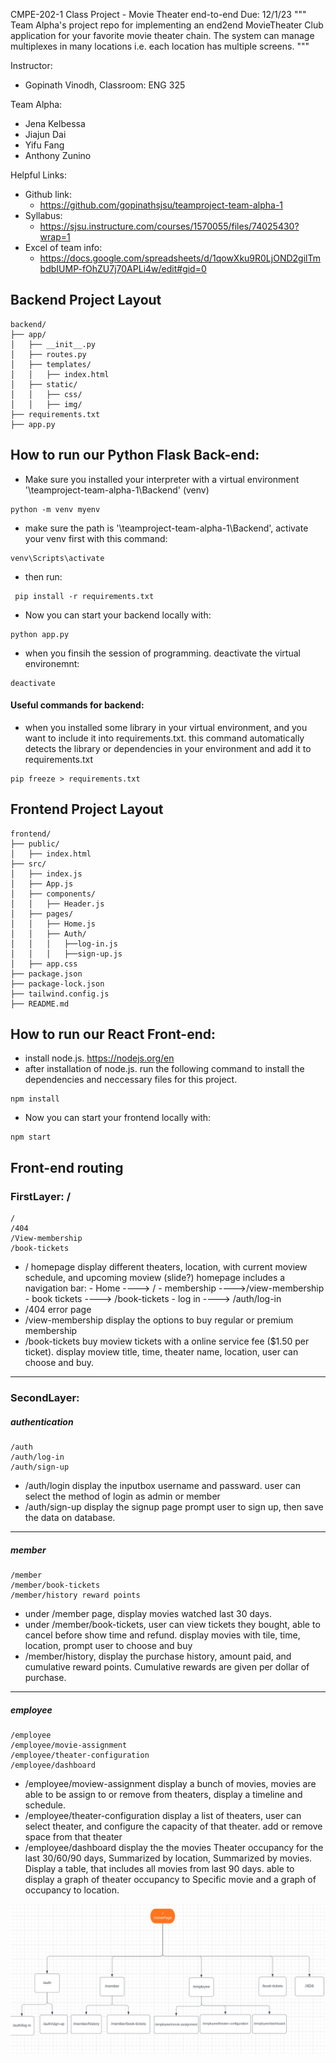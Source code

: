 CMPE-202-1 Class Project - Movie Theater end-to-end
Due: 12/1/23
"""
Team Alpha's project repo for implementing an end2end MovieTheater Club application for your favorite movie theater chain.
The system can manage multiplexes in many locations i.e. each location has multiple screens.
"""

Instructor:

- Gopinath Vinodh, Classroom: ENG 325

Team Alpha:

- Jena Kelbessa
- Jiajun Dai
- Yifu Fang
- Anthony Zunino

Helpful Links:

- Github link:
  - https://github.com/gopinathsjsu/teamproject-team-alpha-1
- Syllabus:
  - https://sjsu.instructure.com/courses/1570055/files/74025430?wrap=1
- Excel of team info:
  - https://docs.google.com/spreadsheets/d/1qowXku9R0LjOND2gilTmbdbIUMP-fOhZU7j70APLi4w/edit#gid=0

## Backend Project Layout

```
backend/
├── app/
│   ├── __init__.py
│   ├── routes.py
│   ├── templates/
│   │   ├── index.html
│   ├── static/
│   │   ├── css/
│   │   ├── img/
├── requirements.txt
├── app.py
```

## How to run our Python Flask Back-end:

- Make sure you installed your interpreter with a virtual environment '<your path>\teamproject-team-alpha-1\Backend' (venv)

```
python -m venv myenv
```

- make sure the path is '<your path>\teamproject-team-alpha-1\Backend', activate your venv first with this command:

```
venv\Scripts\activate
```

- then run:

```
 pip install -r requirements.txt
```

- Now you can start your backend locally with:

```
python app.py
```

- when you finsih the session of programming. deactivate the virtual environemnt:

```
deactivate
```

#### Useful commands for backend:

- when you installed some library in your virtual environment, and you want to include it into requirements.txt. this command automatically detects the library or dependencies in your environment and add it to requirements.txt

```
pip freeze > requirements.txt
```

## Frontend Project Layout

```
frontend/
├── public/
│   ├── index.html
├── src/
│   ├── index.js
│   ├── App.js
│   ├── components/
│   │   ├── Header.js
│   ├── pages/
│   │   ├── Home.js
│   │   ├── Auth/
│   │   │   ├──log-in.js
│   │   │   ├──sign-up.js
│   ├── app.css
├── package.json
├── package-lock.json
├── tailwind.config.js
├── README.md
```

## How to run our React Front-end:

- install node.js. https://nodejs.org/en
- after installation of node.js. run the following command to install the dependencies and neccessary files for this project.

```
npm install
```

- Now you can start your frontend locally with:

```
npm start
```

## Front-end routing

### FirstLayer: /

    /
    /404
    /View-membership
    /book-tickets

- / homepage display different theaters, location, with current moview schedule, and upcoming moview (slide?)
  homepage includes a navigation bar: - Home ----> / - membership ---->/view-membership - book tickets ----> /book-tickets - log in ----> /auth/log-in
- /404 error page
- /view-membership display the options to buy regular or premium membership
- /book-tickets buy moview tickets with a online service fee ($1.50 per ticket). display moview title, time, theater name, location, user can choose and buy.

---

### SecondLayer:

##### authentication

    /auth
    /auth/log-in
    /auth/sign-up

- /auth/login display the inputbox username and passward. user can select the method of login as admin or member
- /auth/sign-up display the signup page prompt user to sign up, then save the data on database.

---

##### member

    /member
    /member/book-tickets
    /member/history reward points

- under /member page, display movies watched last 30 days.
- under /member/book-tickets, user can view tickets they bought, able to cancel before show time and refund. display movies with tile, time, location, prompt user to choose and buy
- /member/history, display the purchase history, amount paid, and cumulative reward points. Cumulative rewards are given per dollar of purchase.

---

##### employee

    /employee
    /employee/movie-assignment
    /employee/theater-configuration
    /employee/dashboard

- /employee/moview-assignment display a bunch of movies, movies are able to be assign to or remove from theaters, display a timeline and schedule.
- /employee/theater-configuration display a list of theaters, user can select theater, and configure the capacity of that theater. add or remove space from that theater
- /employee/dashboard display the the movies Theater occupancy for the last 30/60/90 days, Summarized by location, Summarized by movies. Display a table, that includes all movies from last 90 days. able to display a graph of theater occupancy to Specific movie and a graph of occupancy to location.

![frontend-routing](frontend-routes.png)
